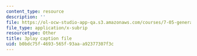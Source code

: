 ```yaml
---
content_type: resource
description: ''
file: https://ol-ocw-studio-app-qa.s3.amazonaws.com/courses/7-05-general-biochemistry-spring-2020/b0bdc75f4693565f93aaa92377307f3c_7Z1CfKUOQVs.vtt
file_type: application/x-subrip
resourcetype: Other
title: 3play caption file
uid: b0bdc75f-4693-565f-93aa-a92377307f3c
---
```


